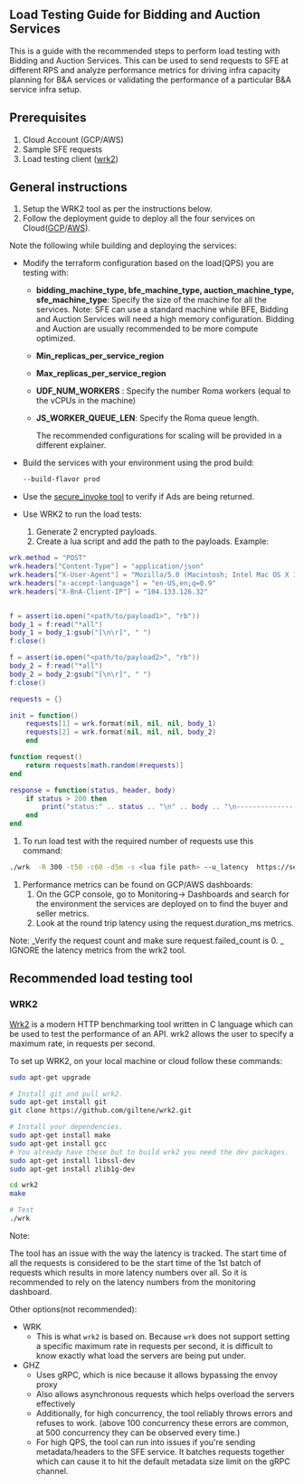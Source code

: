 ## Load Testing Guide for Bidding and Auction Services

This is a guide with the recommended steps to perform load testing with Bidding and Auction
Services. This can be used to send requests to SFE at different RPS and analyze performance metrics
for driving infra capacity planning for B&A services or validating the performance of a particular
B&A service infra setup.

## Prerequisites

1.  Cloud Account (GCP/AWS)
1.  Sample SFE requests
1.  Load testing client ([wrk2](https://github.com/giltene/wrk2))

## General instructions

1.  Setup the WRK2 tool as per the instructions below.
1.  Follow the deployment guide to deploy all the four services on
    Cloud([GCP](https://github.com/privacysandbox/fledge-docs/blob/main/bidding_auction_services_gcp_guide.md)/[AWS](https://github.com/privacysandbox/fledge-docs/blob/main/bidding_auction_services_aws_guide.md)).

Note the following while building and deploying the services:

-   Modify the terraform configuration based on the load(QPS) you are testing with:

    -   **bidding_machine_type, bfe_machine_type, auction_machine_type, sfe_machine_type**: Specify
        the size of the machine for all the services. Note: SFE can use a standard machine while
        BFE, Bidding and Auction Services will need a high memory configuration. Bidding and Auction
        are usually recommended to be more compute optimized.
    -   **Min_replicas_per_service_region**
    -   **Max_replicas_per_service_region**
    -   **UDF_NUM_WORKERS** : Specify the number Roma workers (equal to the vCPUs in the machine)
    -   **JS_WORKER_QUEUE_LEN**: Specify the Roma queue length.

        The recommended configurations for scaling will be provided in a different explainer.

-   Build the services with your environment using the prod build:

    ```bash
    --build-flavor prod
    ```

-   Use the
    [secure_invoke tool](https://github.com/privacysandbox/bidding-auction-servers/tree/main/tools/secure_invoke)
    to verify if Ads are being returned.

-   Use WRK2 to run the load tests:

    1.  Generate 2 encrypted payloads.
    1.  Create a lua script and add the path to the payloads. Example:

```lua
wrk.method = "POST"
wrk.headers["Content-Type"] = "application/json"
wrk.headers["X-User-Agent"] = "Mozilla/5.0 (Macintosh; Intel Mac OS X 10_15_7) AppleWebKit/537.36 (KHTML, like Gecko) Chrome/115.0.0.0 Safari/537.36"
wrk.headers["x-accept-language"] = "en-US,en;q=0.9"
wrk.headers["X-BnA-Client-IP"] = "104.133.126.32"


f = assert(io.open("<path/to/payload1>", "rb"))
body_1 = f:read("*all")
body_1 = body_1:gsub("[\n\r]", " ")
f:close()

f = assert(io.open("<path/to/payload2>", "rb"))
body_2 = f:read("*all")
body_2 = body_2:gsub("[\n\r]", " ")
f:close()

requests = {}

init = function()
    requests[1] = wrk.format(nil, nil, nil, body_1)
    requests[2] = wrk.format(nil, nil, nil, body_2)
    end

function request()
    return requests[math.random(#requests)]
end

response = function(status, header, body)
    if status > 200 then
        print("status:" .. status .. "\n" .. body .. "\n-------------------------------------------------\n");
    end
end

```

1.  To run load test with the required number of requests use this command:

```bash
./wrk  -R 300 -t50 -c60 -d5m -s <lua file path> --u_latency  https://seller1-<env>.sfe.bas-gcp.pstest.dev/v1/selectAd
```

1.  Performance metrics can be found on GCP/AWS dashboards:
    1.  On the GCP console, go to Monitoring-> Dashboards and search for the environment the
        services are deployed on to find the buyer and seller metrics.
    1.  Look at the round trip latency using the request.duration_ms metrics.

Note: _Verify the request count and make sure request.failed_count is 0. _ IGNORE the latency
metrics from the wrk2 tool.

## Recommended load testing tool

### WRK2

[Wrk2](https://github.com/giltene/wrk2) is a modern HTTP benchmarking tool written in C language
which can be used to test the performance of an API. wrk2 allows the user to specify a maximum rate,
in requests per second.

To set up WRK2, on your local machine or cloud follow these commands:

```bash
sudo apt-get upgrade

# Install git and pull wrk2.
sudo apt-get install git
git clone https://github.com/giltene/wrk2.git

# Install your dependencies.
sudo apt-get install make
sudo apt-get install gcc
# You already have these but to build wrk2 you need the dev packages.
sudo apt-get install libssl-dev
sudo apt-get install zlib1g-dev

cd wrk2
make

# Test
./wrk
```

Note:

The tool has an issue with the way the latency is tracked. The start time of all the requests is
considered to be the start time of the 1st batch of requests which results in more latency numbers
over all. So it is recommended to rely on the latency numbers from the monitoring dashboard.

Other options(not recommended):

-   WRK
    -   This is what `wrk2` is based on. Because `wrk` does not support setting a specific maximum
        rate in requests per second, it is difficult to know exactly what load the servers are being
        put under.
-   GHZ
    -   Uses gRPC, which is nice because it allows bypassing the envoy proxy
    -   Also allows asynchronous requests which helps overload the servers effectively
    -   Additionally, for high concurrency, the tool reliably throws errors and refuses to work.
        (above 100 concurrency these errors are common, at 500 concurrency they can be observed
        every time.)
    -   For high QPS, the tool can run into issues if you're sending metadata/headers to the SFE
        service. It batches requests together which can cause it to hit the default metadata size
        limit on the gRPC channel.
